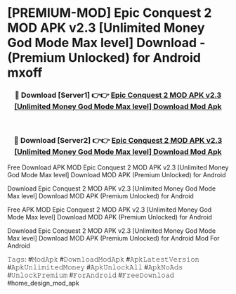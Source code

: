 # [PREMIUM-MOD] Epic Conquest 2 MOD APK v2.3 [Unlimited Money God Mode Max level] Download - (Premium Unlocked) for Android mxoff



<div align="center">
<h3>🔴 Download [Server1] 👉👉 <a href="https://momento.my/?title=Epic_Conquest_2_MOD_APK_v2.3_[Unlimited_Money_God_Mode_Max_level]_Download">Epic Conquest 2 MOD APK v2.3 [Unlimited Money God Mode Max level] Download Mod Apk</a></h3><br>

<h3>🔴 Download [Server2] 👉👉 <a href="https://momento.my/?title=Epic_Conquest_2_MOD_APK_v2.3_[Unlimited_Money_God_Mode_Max_level]_Download">Epic Conquest 2 MOD APK v2.3 [Unlimited Money God Mode Max level] Download Mod Apk</a></h3>
</div>



Free Download APK MOD Epic Conquest 2 MOD APK v2.3 [Unlimited Money God Mode Max level] Download MOD APK (Premium Unlocked) for Android

Download Epic Conquest 2 MOD APK v2.3 [Unlimited Money God Mode Max level] Download MOD APK (Premium Unlocked) for Android

Free APK MOD Epic Conquest 2 MOD APK v2.3 [Unlimited Money God Mode Max level] Download MOD APK (Premium Unlocked) for Android

Download Epic Conquest 2 MOD APK v2.3 [Unlimited Money God Mode Max level] Download MOD APK (Premium Unlocked) for Android Mod For Android

𝚃𝚊𝚐𝚜: #𝙼𝚘𝚍𝙰𝚙𝚔 #𝙳𝚘𝚠𝚗𝚕𝚘𝚊𝚍𝙼𝚘𝚍𝙰𝚙𝚔 #𝙰𝚙𝚔𝙻𝚊𝚝𝚎𝚜𝚝𝚅𝚎𝚛𝚜𝚒𝚘𝚗 #𝙰𝚙𝚔𝚄𝚗𝚕𝚒𝚖𝚒𝚝𝚎𝚍𝙼𝚘𝚗𝚎𝚢 #𝙰𝚙𝚔𝚄𝚗𝚕𝚘𝚌𝚔𝙰𝚕𝚕 #𝙰𝚙𝚔𝙽𝚘𝙰𝚍𝚜 #𝚄𝚗𝚕𝚘𝚌𝚔𝙿𝚛𝚎𝚖𝚒𝚞𝚖 #𝙵𝚘𝚛𝙰𝚗𝚍𝚛𝚘𝚒𝚍 #𝙵𝚛𝚎𝚎𝙳𝚘𝚠𝚗𝚕𝚘𝚊𝚍 #home_design_mod_apk
